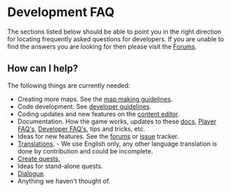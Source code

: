 # Development FAQ

 The sections listed below should be able to point you in the right direction for locating frequently asked questions for developers. If you are unable to find the answers you are looking for then please visit the [Forums](https://andorstrail.com).

## How can I help?

The following things are currently needed:

* Creating more maps. See the [map making guidelines](../developer-tutorials/mapmaking-guidelines/).
* Code development. See [developer guidelines](../developer-tutorials/contributing-code/).
* Coding updates and new features on the [content editor](atcs.md).
* Documentation. How the game works, updates to these [docs](https://andorstrail.gitbook.io/docs/), [Player FAQ's](../player-faq.md), [Developer FAQ's](development-faq.md), tips and tricks, etc.
* Ideas for new features. See the [forums](https://andorstrail.com) or [issue](https://github.com/Zukero/andors-trail/issues) tracker.
* [Translations](../developer-tutorials/translating.md). - We use English only, any other language translation is done by contribution and could be incomplete.
* [Create quests.](../developer-tutorials/quest-making/)
* Ideas for stand-alone quests.
* [Dialogue](../developer-tutorials/quest-making/dialogue.md).
* Anything we haven't thought of.

